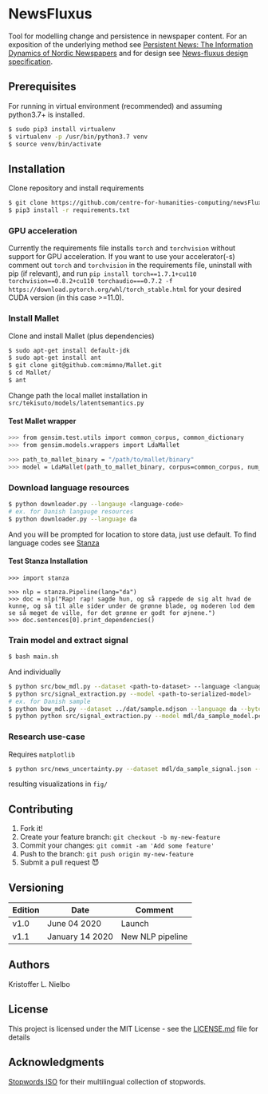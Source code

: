 # NewsFluxus #

Tool for modelling change and persistence in newspaper content. For an exposition of the underlying method see [Persistent News: The Information Dynamics of Nordic Newspapers](https://centre-for-humanities-computing.github.io/Nordic-Digital-Humanities-Laboratory/portfolio/news_c19_method/) and for design see [News-fluxus design specification](https://github.com/centre-for-humanities-computing/newsFluxus).

## Prerequisites

For running in virtual environment (recommended) and assuming python3.7+ is installed.

```bash
$ sudo pip3 install virtualenv
$ virtualenv -p /usr/bin/python3.7 venv
$ source venv/bin/activate
```

## Installation

Clone repository and install requirements

```bash
$ git clone https://github.com/centre-for-humanities-computing/newsFluxus.git
$ pip3 install -r requirements.txt
```

### GPU acceleration

Currently the requirements file installs `torch` and `torchvision` without support for GPU acceleration. If you want to use your accelerator(-s) comment out `torch` and `torchvision` in the requirements file, uninstall with pip (if relevant), and run `pip install torch==1.7.1+cu110 torchvision==0.8.2+cu110 torchaudio===0.7.2 -f https://download.pytorch.org/whl/torch_stable.html` for your desired CUDA version (in this case >=11.0).

### Install Mallet
Clone and install Mallet (plus dependencies)
```sh
$ sudo apt-get install default-jdk
$ sudo apt-get install ant
$ git clone git@github.com:mimno/Mallet.git
$ cd Mallet/
$ ant
```
Change path the local mallet installation in `src/tekisuto/models/latentsemantics.py`

#### Test Mallet wrapper
```bash
>>> from gensim.test.utils import common_corpus, common_dictionary
>>> from gensim.models.wrappers import LdaMallet

>>> path_to_mallet_binary = "/path/to/mallet/binary"
>>> model = LdaMallet(path_to_mallet_binary, corpus=common_corpus, num_topics=20, id2word=common_dictionary)
```

### Download language resources
```bash
$ python downloader.py --langauge <language-code>
# ex. for Danish langauge resources
$ python downloader.py --language da
```
And you will be prompted for location to store data, just use default. To find language codes see [Stanza](https://stanfordnlp.github.io/stanza/available_models.html)

#### Test Stanza Installation
```
>>> import stanza

>>> nlp = stanza.Pipeline(lang="da")
>>> doc = nlp("Rap! rap! sagde hun, og så rappede de sig alt hvad de kunne, og så til alle sider under de grønne blade, og moderen lod dem se så meget de ville, for det grønne er godt for øjnene.")
>>> doc.sentences[0].print_dependencies()
```

### Train model and extract signal
```bash
$ bash main.sh
```

And individually

```bash
$ python src/bow_mdl.py --dataset <path-to-dataset> --language <language-code> --bytestore <frequency-of-backup> --sourcename <name-of-dataset> --estimate "<start stop step>" --verbose <frequency-of-log>
$ python src/signal_extraction.py --model <path-to-serialized-model>
# ex. for Danish sample
$ python bow_mdl.py --dataset ../dat/sample.ndjson --language da --bytestore 100 --estimate "20 50 10" --sourcename sample --verbose 100
$ python python src/signal_extraction.py --model mdl/da_sample_model.pcl
```

### Research use-case
Requires `matplotlib`
```bash
$ python src/news_uncertainty.py --dataset mdl/da_sample_signal.json --window 7 --figure "fig"
```
resulting visualizations in `fig/`

## Contributing

1. Fork it!
2. Create your feature branch: `git checkout -b my-new-feature`
3. Commit your changes: `git commit -am 'Add some feature'`
4. Push to the branch: `git push origin my-new-feature`
5. Submit a pull request :smiling_imp:

## Versioning

| Edition | Date | Comment |
| --- | --- | --- |
| v1.0 | June 04 2020 | Launch |
| v1.1 | January 14 2020 | New NLP pipeline |

## Authors
Kristoffer L. Nielbo

## License

This project is licensed under the MIT License - see the [LICENSE.md](LICENSE.md) file for details

## Acknowledgments
[Stopwords ISO](https://github.com/stopwords-iso) for their multilingual collection of stopwords.
